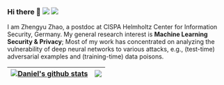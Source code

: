 ### Hi there 👋 [![](https://img.shields.io/badge/Homepage-blue?&style=flat-square&logo=internet-explorer&logoColor=white)](https://zhengyuzhao.github.io/) [![](https://img.shields.io/badge/Google%20Scholar-%234285F4.svg?&style=flat-square&logo=google-scholar&logoColor=white)](https://scholar.google.com/citations?user=pC8KpPMAAAAJ)
<!-- [![](https://img.shields.io/github/stars/ZhengyuZhao?style=flat-square&logo=github&label=Github%20Stars&labelColor=gray&color=gray)](https://github.com/ZhengyuZhao) -->

I am Zhengyu Zhao, a postdoc at CISPA Helmholtz Center for Information Security, Germany.
My general research interest is <strong>Machine Learning Security & Privacy</strong>; Most of my work has concentrated on analyzing the vulnerability of deep neural networks to various attacks, e.g., (test-time) adversarial examples and (training-time) data poisons. 

| <a href="https://github.com/mczhuge/github-readme-stats"><img align="center" src="https://github-readme-stats-sigma-five.vercel.app/api?username=ZhengyuZhao&show_icons=true&theme=vue&hide_border=true&hide=contribs,prs&count_private=true" alt="Daniel's github stats" /></a> | <a href="https://github.com/mczhuge/github-readme-stats"><img align="center" src="https://github-readme-stats-sigma-five.vercel.app/api/top-langs/?username=ZhengyuZhao&layout=compact&theme=vue&hide_border=true" />|
| ------------- | ------------- |
